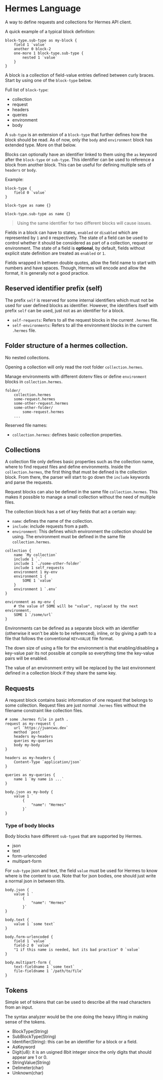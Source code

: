 # Hermes Language

A way to define requests and collections for Hermes API client.

A quick example of a typical block definition:

```
block-type.sub-type as my-block {
    field 1 `value`
    another 0 block-2
    one-more 1 block-type.sub-type {
        nested 1 `value`
    }
}
```

A block is a collection of field-value entries defined between curly braces.
Start by using one of the `block-type` below.

Full list of `block-type`:

- collection
- request
- headers
- queries
- environment
- body

A `sub-type` is an extension of a `block-type` that further defines how the block should be read.
As of now, only the `body` and `environment` block has extended type. More on that below.

Blocks can optionally have an identifier linked to them using the `as` keyword after the `block-type` or `sub-type`.
This identifier can be used to reference a block from another block. This can be useful for defining multiple sets of `headers` or `body`.

Example:

```
block-type {
    field 0 `value`
}

block-type as name {}

block-type.sub-type as name {}
```

> Using the same identifier for two different blocks will cause issues.

Fields in a block can have to states, `enabled` or `disabled` which are represented by `1` and `0` respectively.
The state of a field can be used to control whether it should be considered as part of a collection, request or environment.
The state of a field is **optional**, by default, fields without explicit state definition are treated as `enabled` or `1`.

Fields wrapped in bettwen double quotes, allow the field name to start with numbers and have spaces. Though, Hermes will encode and allow
the format, it is generally not a good practice.

## Reserved identifier prefix (self)

The prefix `self` is reserved for some internal identifiers which must not be used for user defined blocks as identifier.
However, the identifiers itself with prefix `self` can be used, just not as an identifier for a block.

- `self-requests`: Refers to all the request blocks in the current `.hermes` file.
- `self-environments`: Refers to all the environment blocks in the current `.hermes` file.

## Folder structure of a hermes collection.

No nested collections.

Opening a collection will only read the root folder `collection.hermes`.

Manage environments with different dotenv files or define `environment` blocks in `collection.hermes`.

```
folder/
    collection.hermes
    some-request.hermes
    some-other-request.hermes
    some-other-folder/
        some-request.hermes
    ...
```

Reserved file names:

- `collection.hermes`: defines basic collection properties.

## Collections

A collection file only defines basic properties such as the collection name, where to find
request files and define environments.
Inside the `collection.hermes`, the first thing that must be defined is the collection block.
From there, the parser will start to go down the `include` keywords and parse the requests.

Request blocks can also be defined in the same file `collection.hermes`. This makes it possible
to manage a small collection without the need of multiple files.

The collection block has a set of key fields that act a certain way:

- `name`: defines the name of the collection.
- `include`: include requests from a path.
- `environment`: This defines which environment the collection should be using. The environment must be defined in the same file `collection.hermes`.

```
collection {
    name `My collection`
    include 1 `.`
    include 1 `./some-other-folder`
    include 1 self_requests
    environment 1 my-env
    environment 1 {
        SOME 1 `value`
    }
    environment 1 `.env`
}

environment as my-env {
    # the value of SOME will be "value", replaced by the next environment.
    SOME 1 `/some/url`
}
```

Environments can be defined as a separate block with an identifier (otherwise it won't be able to be referenced),
inline, or by giving a path to a file that follows the conventional `KEY=VALUE` file format.

The down size of using a file for the environment is that enabling/disabling a key-value pair its not possible
at compile so everything time the key-value pairs will be enabled.

The value of an environment entry will be replaced by the last environment defined in a collection block if they share the same key.

## Requests

A request block contains basic information of one request that belongs to some collection.
Request files are just normal `.hermes` files without the filename constraint like collection files.

```
# some .hermes file in path .
request as my-request {
    url `https://juancwu.dev`
    method `post`
    headers my-headers
    queries my-queries
    body my-body
}

headers as my-headers {
    Content-Type `application/json`
}

queries as my-queries {
    name 1 `my name is ...`
}

body.json as my-body {
    value 1 `
        {
            "name": "Hermes"
        }`
}

```

### Type of body blocks

Body blocks have different `sub-type`s that are supported by Hermes.

- json
- text
- form-urlencoded
- multipart-form

For `sub-type` json and text, the field `value` must be used for Hermes to know where
is the content to use.
Note that for json bodies, one should just write a normal json in between tilts.

```
body.json {
    value 1 `
        {
            "name": "Hermes"
        }`
}

body.text {
    value 1 `some text`
}

body.form-urlencoded {
    field 1 `value`
    field-2 0 `value`
    "1 if this name is needed, but its bad practice" 0 `value`
}

body.multipart-form {
    text-fieldname 1 `some text`
    file-fieldname 1 `/path/to/file`
}
```

## Tokens

Simple set of tokens that can be used to describe all the read characters from an input.

The syntax analyzer would be the one doing the heavy lifting in making sense of the tokens.

- BlockType(String)
- SubBlockType(String)
- Identifier(String): this can be an identifier for a block or a field.
- AsKeyword
- Digit(u8): it is an usigned 8bit integer since the only digits that should appear are 1 or 0.
- StringValue(String)
- Delimeter(char)
- Unknown(char)
